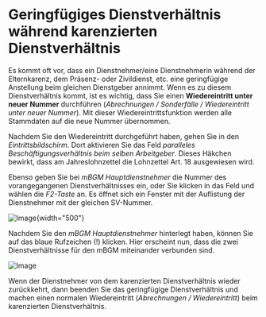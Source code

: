 # Geringfügiges Dienstverhältnis während karenzierten Dienstverhältnis 

Es kommt oft vor, dass ein Dienstnehmer/eine Dienstnehmerin während der Elternkarenz, dem Präsenz- oder Zivildienst, etc. eine geringfügige Anstellung beim gleichen Dienstgeber annimmt. Wenn es zu diesem Dienstverhältnis kommt, ist es wichtig, dass Sie einen **Wiedereintritt unter neuer Nummer** durchführen (*Abrechnungen / Sonderfälle / Wiedereintritt unter neuer Nummer*). Mit dieser Wiedereintrittsfunktion werden alle Stammdaten auf die neue Nummer übernommen.

Nachdem Sie den Wiedereintritt durchgeführt haben, gehen Sie in den *Eintrittsbildschirm*. Dort aktivieren Sie das Feld *paralleles Beschäftigungsverhältnis beim selben Arbeitgeber*. Dieses Häkchen bewirkt, dass am Jahreslohnzettel die Lohnzettel Art. 18 ausgewiesen wird.

Ebenso geben Sie bei *mBGM Hauptdienstnehmer* die Nummer des vorangegangenen Dienstverhältnisses ein, oder Sie klicken in das Feld und wählen die *F2-Taste* an. Es öffnet sich ein Fenster mit der Auflistung der Dienstnehmer mit der gleichen SV-Nummer.

![Image](<img/image536.png>){width="500"}

Nachdem Sie den *mBGM Hauptdienstnehmer* hinterlegt haben, können Sie auf das blaue Rufzeichen (!) klicken. Hier erscheint nun, dass die zwei Dienstverhältnisse für den mBGM miteinander verbunden sind.

![Image](<img/image537.png>)

Wenn der Dienstnehmer von dem karenzierten Dienstverhältnis wieder zurückkehrt, dann beenden Sie das geringfügige Dienstverhältnis und machen einen normalen Wiedereintritt (*Abrechnungen / Wiedereintritt*) beim karenzierten Dienstverhältnis.